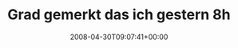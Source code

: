 ---
retweeted: false
source: <a href="http://twitter.com" rel="nofollow">Twitter Web Client</a>
entities:
  hashtags: []
  symbols: []
  user_mentions: []
  urls: []
display_text_range:
- '0'
- '110'
favorite_count: '0'
id_str: '800218976'
truncated: false
retweet_count: '0'
id: '800218976'
created_at: Wed Apr 30 09:07:41 +0000 2008
favorited: false
full_text: Grad gemerkt das ich gestern 8h verdahlt hab, nur weil "parameter=" in
  meiner struts-config.xml gefehlt hat...
lang: de
tags:
- pesos:twitter
date: '2008-04-30T09:07:41+00:00'
src: https://twitter.com/bascht/status/800218976
original_url: https://twitter.com/bascht/status/800218976
type: twitter_tweet
text: Grad gemerkt das ich gestern 8h verdahlt hab, nur weil "parameter=" in meiner
  struts-config.xml gefehlt hat...
title: Grad gemerkt das ich gestern 8h

---